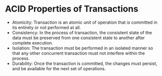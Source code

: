 #	ACID Properties of Transactions

-	Atomicity: Transaction is an atomic unit of operation that is committed in its entirety or not performed at all.
-	Consistency: In the process of transaction, the consistent state of the data must be preserved from one consistent state to another after complete execution.
-	Isolation: The transaction must be performed in an isolated manner so that any other concurrent transaction must not interfere within the process.
-	Durability: Once the transaction is committed, the changes must persist, and be available for the next set of operations.